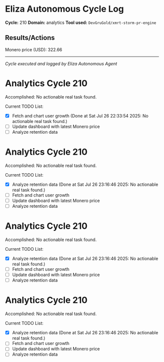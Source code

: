 # Eliza Autonomous Cycle Log

**Cycle:** 210
**Domain:** analytics
**Tool used:** `DevGruGold/xmrt-storm-pr-engine`

## Results/Actions
Monero price (USD): 322.66

---
*Cycle executed and logged by Eliza Autonomous Agent*

# Analytics Cycle 210

Accomplished: No actionable real task found.

Current TODO List:

- [x] Fetch and chart user growth  (Done at Sat Jul 26 22:33:54 2025: No actionable real task found.)
- [ ] Update dashboard with latest Monero price
- [ ] Analyze retention data

# Analytics Cycle 210

Accomplished: No actionable real task found.

Current TODO List:

- [x] Analyze retention data  (Done at Sat Jul 26 23:16:46 2025: No actionable real task found.)
- [ ] Fetch and chart user growth
- [ ] Update dashboard with latest Monero price
- [ ] Analyze retention data

# Analytics Cycle 210

Accomplished: No actionable real task found.

Current TODO List:

- [x] Analyze retention data  (Done at Sat Jul 26 23:16:46 2025: No actionable real task found.)
- [ ] Fetch and chart user growth
- [ ] Update dashboard with latest Monero price
- [ ] Analyze retention data

# Analytics Cycle 210

Accomplished: No actionable real task found.

Current TODO List:

- [x] Analyze retention data  (Done at Sat Jul 26 23:16:46 2025: No actionable real task found.)
- [ ] Fetch and chart user growth
- [ ] Update dashboard with latest Monero price
- [ ] Analyze retention data